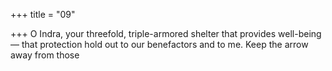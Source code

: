 +++
title = "09"

+++
O Indra, your threefold, triple-armored shelter that provides
well-being—
that protection hold out to our benefactors and to me. Keep the arrow  away from those